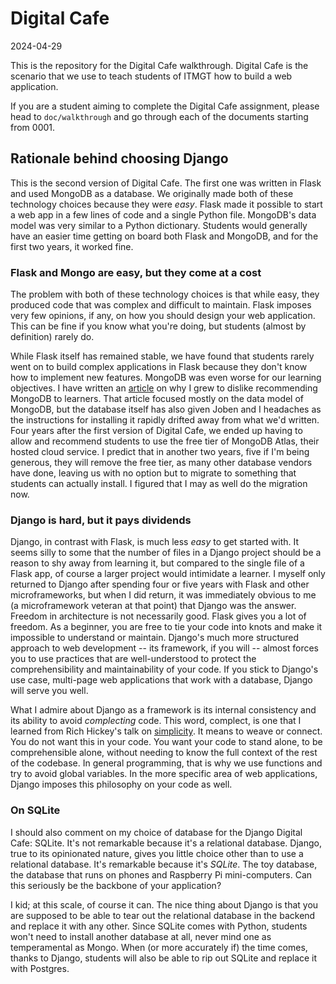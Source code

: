 # Digital Cafe

2024-04-29

This is the repository for the Digital Cafe walkthrough. Digital Cafe is the scenario that we use to teach students of ITMGT how to build a web application.

If you are a student aiming to complete the Digital Cafe assignment, please head to `doc/walkthrough` and go through each of the documents starting from 0001.

## Rationale behind choosing Django

This is the second version of Digital Cafe. The first one was written in Flask and used MongoDB as a database. We originally made both of these technology choices because they were _easy_. Flask made it possible to start a web app in a few lines of code and a single Python file. MongoDB's data model was very similar to a Python dictionary. Students would generally have an easier time getting on board both Flask and MongoDB, and for the first two years, it worked fine.

### Flask and Mongo are easy, but they come at a cost

The problem with both of these technology choices is that while easy, they produced code that was complex and difficult to maintain. Flask imposes very few opinions, if any, on how you should design your web application. This can be fine if you know what you're doing, but students (almost by definition) rarely do.

While Flask itself has remained stable, we have found that students rarely went on to build complex applications in Flask because they don't know how to implement new features. MongoDB was even worse for our learning objectives. I have written an [article](https://joeilagan.com/article/relational-data-ite) on why I grew to dislike recommending MongoDB to learners. That article focused mostly on the data model of MongoDB, but the database itself has also given Joben and I headaches as the instructions for installing it rapidly drifted away from what we'd written. Four years after the first version of Digital Cafe, we ended up having to allow and recommend students to use the free tier of MongoDB Atlas, their hosted cloud service. I predict that in another two years, five if I'm being generous, they will remove the free tier, as many other database vendors have done, leaving us with no option but to migrate to something that students can actually install. I figured that I may as well do the migration now.

### Django is hard, but it pays dividends

Django, in contrast with Flask, is much less _easy_ to get started with. It seems silly to some that the number of files in a Django project should be a reason to shy away from learning it, but compared to the single file of a Flask app, of course a larger project would intimidate a learner. I myself only returned to Django after spending four or five years with Flask and other microframeworks, but when I did return, it was immediately obvious to me (a microframework veteran at that point) that Django was the answer. Freedom in architecture is not necessarily good. Flask gives you a lot of freedom. As a beginner, you are free to tie your code into knots and make it impossible to understand or maintain. Django's much more structured approach to web development -- its framework, if you will -- almost forces you to use practices that are well-understood to protect the comprehensibility and maintainability of your code. If you stick to Django's use case, multi-page web applications that work with a database, Django will serve you well.

What I admire about Django as a framework is its internal consistency and its ability to avoid _complecting_ code. This word, complect, is one that I learned from Rich Hickey's talk on [simplicity](https://www.youtube.com/watch?v=SxdOUGdseq4). It means to weave or connect. You do not want this in your code. You want your code to stand alone, to be comprehensible alone, without needing to know the full context of the rest of the codebase. In general programming, that is why we use functions and try to avoid global variables. In the more specific area of web applications, Django imposes this philosophy on your code as well.

### On SQLite

I should also comment on my choice of database for the Django Digital Cafe: SQLite. It's not remarkable because it's a relational database. Django, true to its opinionated nature, gives you little choice other than to use a relational database. It's remarkable because it's _SQLite_. The toy database, the database that runs on phones and Raspberry Pi mini-computers. Can this seriously be the backbone of your application?

I kid; at this scale, of course it can. The nice thing about Django is that you are supposed to be able to tear out the relational database in the backend and replace it with any other. Since SQLite comes with Python, students won't need to install another database at all, never mind one as temperamental as Mongo. When (or more accurately if) the time comes, thanks to Django, students will also be able to rip out SQLite and replace it with Postgres.
